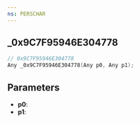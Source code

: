```yaml
---
ns: PERSCHAR
---
```

## _0x9C7F95946E304778

```c
// 0x9C7F95946E304778
Any _0x9C7F95946E304778(Any p0, Any p1);
```

## Parameters
* **p0**:
* **p1**:
